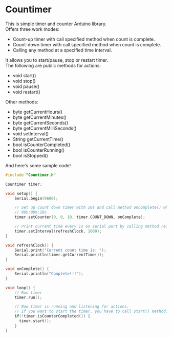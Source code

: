 # Countimer

This is simple timer and counter Arduino library.  
Offers three work modes:

 * Count-up timer with call specified method when count is complete.
 * Count-down timer with call specified method when count is complete.
 * Calling any method at a specified time interval.


It allows you to start/pause, stop or restart timer.  
The following are public methods for actions:

 * void start()
 * void stop()
 * void pause()
 * void restart()


 Other methods:

 * byte getCurrentHours()
 * byte getCurrentMinutes()
 * byte getCurrentSeconds()
 * byte getCurrentMilliSeconds()
 * void setInterval()
 * String getCurrentTime()
 * bool isCounterCompleted()
 * bool isCounterRunning()
 * bool isStopped()



And here's some sample code!

```c
#include "Countimer.h"

Countimer timer;

void setup() {
	Serial.begin(9600);

    // Set up count down timer with 10s and call method onComplete() when timer is complete.
    // 00h:00m:10s
	timer.setCounter(0, 0, 10, timer.COUNT_DOWN, onComplete);

    // Print current time every 1s on serial port by calling method refreshClock().
    timer.setInterval(refreshClock, 1000);
}

void refreshClock() {
	Serial.print("Current count time is: ");
    Serial.println(timer.getCurrentTime());
}

void onComplete() {
	Serial.println("Complete!!!");
}

void loop() {
	// Run timer
	timer.run();

    // Now timer is running and listening for actions.
    // If you want to start the timer, you have to call start() method.
    if(!timer.isCounterCompleted()) {
      timer.start();
    }
}
```
